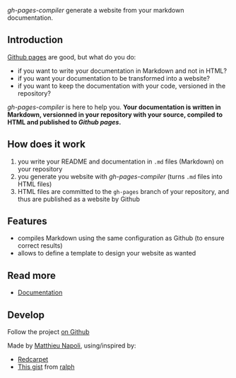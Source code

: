 *gh-pages-compiler* generate a website from your markdown documentation.

## Introduction

[Github pages](http://pages.github.com/) are good, but what do you do:

* if you want to write your documentation in Markdown and not in HTML?
* if you want your documentation to be transformed into a website?
* if you want to keep the documentation with your code, versioned in the repository?

*gh-pages-compiler* is here to help you. **Your documentation is written in Markdown,
versionned in your repository with your source, compiled to HTML and published to *Github pages*.**

## How does it work

1. you write your README and documentation in `.md` files (Markdown) on your repository
2. you generate you website with *gh-pages-compiler* (turns `.md` files into HTML files)
4. HTML files are committed to the `gh-pages` branch of your repository, and thus are published as a website by Github

## Features

* compiles Markdown using the same configuration as Github (to ensure correct results)
* allows to define a template to design your website as wanted

## Read more

* [Documentation](doc/index)

## Develop

Follow the project [on Github](https://github.com/mnapoli/gh-pages-compiler/)

Made by [Matthieu Napoli](https://github.com/mnapoli), using/inspired by:

* [Redcarpet](https://github.com/vmg/redcarpet)
* [This gist](https://gist.github.com/1300939) from [ralph](https://gist.github.com/ralph)

